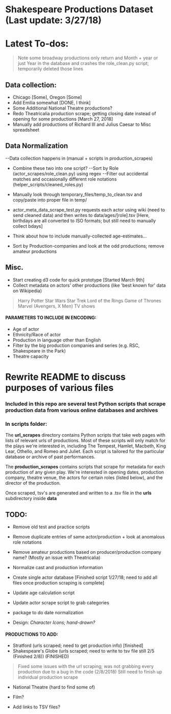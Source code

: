 # Shakespeare Productions Dataset (Last update: 3/27/18)


# Latest To-dos:

> Note some broadway productions only return and Month + year or just Year in the database and crashes the role_clean.py script;
> temporarily deleted those lines


## Data collection:
* Chicago [Some], Oregon [Some]
* Add Emilia somewhat [DONE, I think]
* Some Additional National Theatre productions?
* Redo Theatricalia production scrape; getting closing date instead of opening for some productions [March 27, 2018]
* Manually add productions of Richard III and Julius Caesar to Misc spreadsheet

## Data Normalization
--Data collection happens in (manual + scripts in production_scrapes)

* Combine these two into one script?
--Sort by Role (actor_scrapes/role_clean.py) using regex
--Filter out accidental matches and occasionally different role notations (helper_scripts/cleaned_roles.py)

* Manually look through temporary_files/temp_to_clean.tsv and copy/paste into proper file in temp/

* actor_meta_data_scrape_test.py requests each actor using wiki (need to send cleaned data) and then writes to data/ages/[role].tsv
[Here, birthdays are all converted to ISO formats; but still need to manually collect bdays]
* Think about how to include manually-collected age-estimates...

* Sort by Production-companies and look at the odd productions; remove amateur productions


## Misc.
* Start creating d3 code for quick prototype [Started March 9th]
* Collect metadata on actors' other productions (like 'best known for' data on Wikipedia)
> Harry Potter
> Star Wars
> Star Trek
> Lord of the Rings
> Game of Thrones
> Marvel (Avengers, X Men)
> TV shows


#### PARAMETERS TO INCLUDE IN ENCODING:
* Age of actor
* Ethnicity/Race of actor
* Production in language other than English
* Filter by the big production companies and series (e.g. RSC, Shakespeare in the Park)
* Theatre capacity

# Rewrite README to discuss purposes of various files

### Included in this repo are several test Python scripts that scrape production data from various online databases and archives

### In scripts folder:

The **url_scrapes** directory contains Python scripts that take web pages with lists of relevant urls of productions. Most of these scripts will only match for the plays we're interested in, including The Tempest, Hamlet, Macbeth, King Lear, Othello, and Romeo and Juliet. Each script is tailored for the particular database or archive of past performances.

The **production_scrapes** contains scripts that scrape for metadata for each production of any given play. We're interested in opening dates, production company, theatre venue, the actors for certain roles (listed below), and the director of the production.

Once scraped, tsv's are generated and written to a .tsv file in the **urls** subdirectory inside **data**

## TODO:

* Remove old test and practice scripts
* Remove duplicate entries of same actor/production + look at anomalous role notations
* Remove amateur productions based on producer/production company name? (Mostly an issue with Theatricalia)
* Normalize cast and production information
* Create single actor database [Finished script 1/27/18; need to add all files once production scraping is complete]
* Update age calculation script
* Update actor scrape script to grab categories
* package to do date normalization

* Design:
    *Character Icons; hand-drawn?*

#### PRODUCTIONS TO ADD:
* Stratford (urls scraped; need to get production info) [finished]
* Shakespeare's Globe (urls scraped; need to write to tsv file still 2/5 (Finished 2/8)) (FINISHED)
> Fixed some issues with the url scraping; was not grabbing every production due to a bug in the code (2/8/2018)
> Still need to finish up individual production scrape
* National Theatre (hard to find some of)
* Film?

* Add links to TSV files?
